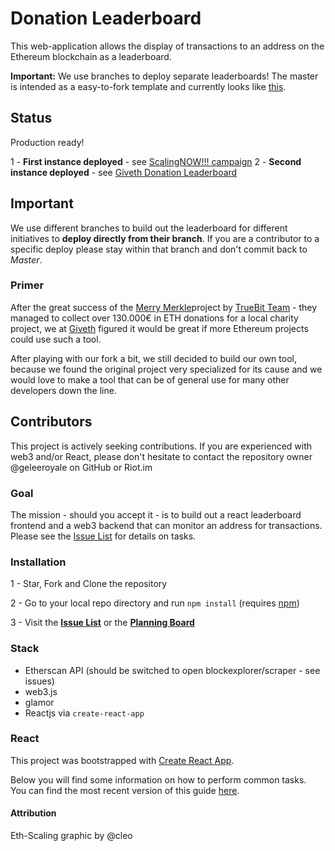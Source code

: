 # Donation Leaderboard
This web-application allows the display of transactions to an address on the Ethereum blockchain as a leaderboard.

**Important:** We use branches to deploy separate leaderboards! The master is intended as a easy-to-fork template and currently looks like [this](https://placeholder-leaderboard.netlify.com).

## Status
Production ready!

1 - **First instance deployed** - see [ScalingNOW!!! campaign](https://scalingnow.giveth.io)
2 - **Second instance deployed** - see [Giveth Donation Leaderboard](https://leaderboard.giveth.io)

## Important
We use different branches to build out the leaderboard for different initiatives to **deploy directly from their branch**. If you are a contributor to a specific deploy please stay within that branch and don't commit back to *Master*.

### Primer
After the great success of the [Merry Merkle](https://merrymerkle.com)project by [TrueBit Team](https://truebit.io/) - they managed to collect over 130.000€ in ETH donations for a local charity project, we at [Giveth](https://giveth.io) figured it would be great if more Ethereum projects could use such a tool.

After playing with our fork a bit, we still decided to build our own tool, because we found the original project very specialized for its cause and we would love to make a tool that can be of general use for many other developers down the line.

## Contributors
This project is actively seeking contributions. If you are experienced with web3 and/or React, please don't hesitate to contact the repository owner @geleeroyale on GitHub or Riot.im

### Goal
The mission - should you accept it - is to build out a react leaderboard frontend and a web3 backend that can monitor an address for transactions. Please see the [Issue List](https://github.com/geleeroyale/eth-leaderboard/issues) for details on tasks.

### Installation

1 - Star, Fork and Clone the repository

2 - Go to your local repo directory and run ```npm install``` (requires [npm](https://www.npmjs.com/))

3 - Visit the **[Issue List](https://github.com/geleeroyale/eth-leaderboard/issues)** or the **[Planning Board](https://github.com/geleeroyale/eth-leaderboard#boards?repos=121978742)**

### Stack
  - Etherscan API (should be switched to open blockexplorer/scraper - see issues)
  - web3.js
  - glamor
  - Reactjs via ```create-react-app```

### React

This project was bootstrapped with [Create React App](https://github.com/facebookincubator/create-react-app).

Below you will find some information on how to perform common tasks.<br>
You can find the most recent version of this guide [here](https://github.com/facebookincubator/create-react-app/blob/master/packages/react-scripts/template/README.md).

#### Attribution
Eth-Scaling graphic by @cleo
